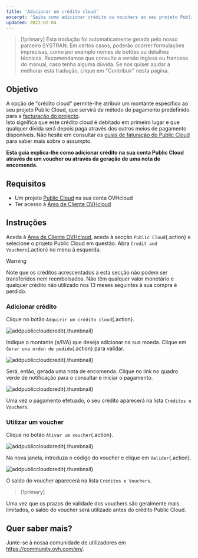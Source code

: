 ```yaml
---
title: 'Adicionar um crédito cloud'
excerpt: 'Saiba como adicionar crédito ou vouchers ao seu projeto Public Cloud'
updated: 2022-02-04
---
```


> [!primary]
> Esta tradução foi automaticamente gerada pelo nosso parceiro SYSTRAN. Em certos casos, poderão ocorrer formulações imprecisas, como por exemplo nomes de botões ou detalhes técnicos. Recomendamos que consulte a versão inglesa ou francesa do manual, caso tenha alguma dúvida. Se nos quiser ajudar a melhorar esta tradução, clique em "Contribuir" nesta página.
>

## Objetivo

A opção de "crédito cloud" permite-lhe atribuir um montante específico ao seu projeto Public Cloud, que servirá de método de pagamento predefinido para a [facturação do projecto](/pages/public_cloud/compute/analyze_billing).<br>
Isto significa que este crédito cloud é debitado em primeiro lugar e que qualquer dívida será depois paga através dos outros meios de pagamento disponíveis. Não hesite em consultar os [guias de faturação do Public Cloud](/products/account-and-service-management-managing-billing-payments-and-services) para saber mais sobre o assumpto.

**Esta guia explica-lhe como adicionar crédito na sua conta Public Cloud através de um voucher ou através da geração de uma nota de encomenda.**

## Requisitos

- Um projeto [Public Cloud](https://www.ovhcloud.com/pt/public-cloud/) na sua conta OVHcloud
- Ter acesso à [Área de Cliente OVHcloud](/links/manager)

## Instruções

Aceda à [Área de Cliente OVHcloud](/links/manager), aceda à secção `Public Cloud`{.action} e selecione o projeto Public Cloud em questão. Abra `Credit and Vouchers`{.action} no menu à esquerda.

> [!warning]
>
Note que os créditos acrescentados a esta secção não podem ser transferidos nem reembolsados. Não têm qualquer valor monetário e qualquer crédito não utilizado nos 13 meses seguintes à sua compra é perdido.
>

### Adicionar crédito

Clique no botão `Adquirir um crédito cloud`{.action}.

![addpubliccloudcredit](images/cloudcredit1.png){.thumbnail}

Indique o montante (s/IVA) que deseja adicionar na sua moeda. Clique em `Gerar una orden de pedido`{.action} para validar.

![addpubliccloudcredit](images/cloudcredit2.png){.thumbnail}

Será, então, gerada uma nota de encomenda. Clique no link no quadro verde de notificação para o consultar e iniciar o pagamento.

![addpubliccloudcredit](images/cloudcredit3.png){.thumbnail}

Uma vez o pagamento efetuado, o seu crédito aparecerá na lista `Créditos e Vouchers`.

### Utilizar um voucher

Clique no botão `Ativar um voucher`{.action}.

![addpubliccloudcredit](images/voucher1.png){.thumbnail}

Na nova janela, introduza o código do voucher e clique em `Validar`{.action}.

![addpubliccloudcredit](images/voucher2.png){.thumbnail}

O saldo do voucher aparecerá na lista `Créditos e Vouchers`.

> [!primary]
>
Uma vez que os prazos de validade dos vouchers são geralmente mais limitados, o saldo do voucher será utilizado antes do crédito Public Cloud.
>

## Quer saber mais?

Junte-se à nossa comunidade de utilizadores em <https://community.ovh.com/en/>.
